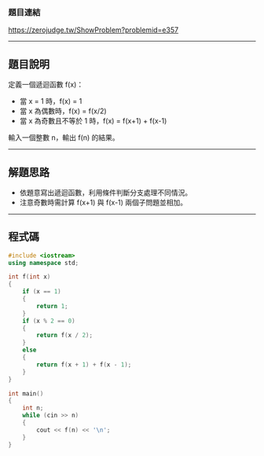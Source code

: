 ### 題目連結  
https://zerojudge.tw/ShowProblem?problemid=e357

---

## 題目說明  

定義一個遞迴函數 f(x)：  
- 當 x = 1 時，f(x) = 1  
- 當 x 為偶數時，f(x) = f(x/2)  
- 當 x 為奇數且不等於 1 時，f(x) = f(x+1) + f(x-1)

輸入一個整數 n，輸出 f(n) 的結果。

---

## 解題思路  

- 依題意寫出遞迴函數，利用條件判斷分支處理不同情況。  
- 注意奇數時需計算 f(x+1) 與 f(x-1) 兩個子問題並相加。

---

## 程式碼  

```cpp
#include <iostream>
using namespace std;

int f(int x)
{
    if (x == 1)
    {
        return 1;
    }
    if (x % 2 == 0)
    {
        return f(x / 2);
    }
    else
    {
        return f(x + 1) + f(x - 1);
    }
}

int main()
{
    int n;
    while (cin >> n)
    {
        cout << f(n) << '\n';
    }
}
